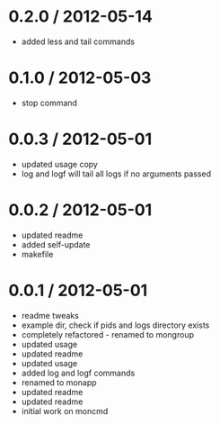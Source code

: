
0.2.0 / 2012-05-14 
==================

  * added less and tail commands

0.1.0 / 2012-05-03 
==================

  * stop command

0.0.3 / 2012-05-01 
==================

  * updated usage copy
  * log and logf will tail all logs if no arguments passed

0.0.2 / 2012-05-01 
==================

  * updated readme
  * added self-update
  * makefile

0.0.1 / 2012-05-01 
==================

  * readme tweaks
  * example dir, check if pids and logs directory exists
  * completely refactored - renamed to mongroup
  * updated usage
  * updated readme
  * updated usage
  * added log and logf commands
  * renamed to monapp
  * updated readme
  * updated readme
  * initial work on moncmd
